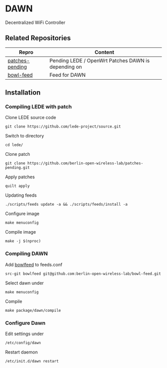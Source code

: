 # DAWN
Decentralized WiFi Controller

## Related Repositories

|Repro             |Content                   |
|------------------|--------------------------|
|[patches-pending](https://github.com/berlin-open-wireless-lab/patches-pending)|Pending LEDE / OpenWrt Patches DAWN is depending on|
|[bowl-feed](https://github.com/berlin-open-wireless-lab/bowl-feed)|Feed for DAWN|

## Installation

### Compiling LEDE with patch

Clone LEDE source code

    git clone https://github.com/lede-project/source.git

Switch to directory

    cd lede/
   
Clone patch

    git clone https://github.com/berlin-open-wireless-lab/patches-pending.git
    
Apply patches

    quilt apply
    
Updating feeds

    ./scripts/feeds update -a && ./scripts/feeds/install -a

Configure image

    make menuconfig

Compile image

    make -j $(nproc)

### Compiling DAWN

Add [bowlfeed](https://github.com/berlin-open-wireless-lab/bowl-feed.git) to feeds.conf  
    
    src-git bowlfeed git@github.com:berlin-open-wireless-lab/bowl-feed.git
    
Select dawn under

    make menuconfig
    
Compile

    make package/dawn/compile
    
### Configure Dawn

Edit settings under

    /etc/config/dawn
    
Restart daemon

    /etc/init.d/dawn restart